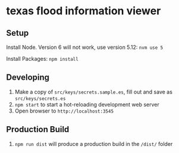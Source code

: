 # texas flood information viewer

## Setup

Install Node. Version 6 will not work, use version 5.12: `nvm use 5`

Install Packages: `npm install`

## Developing

1. Make a copy of `src/keys/secrets.sample.es`, fill out and save as `src/keys/secrets.es`
1. `npm start` to start a hot-reloading development web server
1. Open browser to `http://localhost:3545`

## Production Build

1. `npm run dist` will produce a production build in the `/dist/` folder
